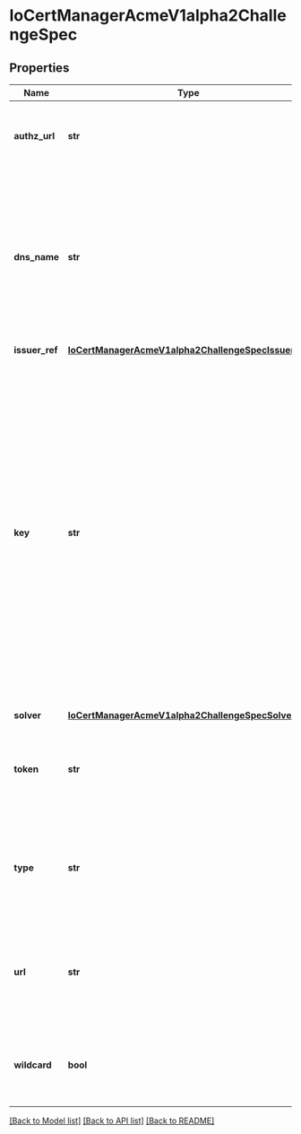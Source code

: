 # IoCertManagerAcmeV1alpha2ChallengeSpec

## Properties
Name | Type | Description | Notes
------------ | ------------- | ------------- | -------------
**authz_url** | **str** | AuthzURL is the URL to the ACME Authorization resource that this challenge is a part of. | 
**dns_name** | **str** | DNSName is the identifier that this challenge is for, e.g. example.com. If the requested DNSName is a &#39;wildcard&#39;, this field MUST be set to the non-wildcard domain, e.g. for &#x60;*.example.com&#x60;, it must be &#x60;example.com&#x60;. | 
**issuer_ref** | [**IoCertManagerAcmeV1alpha2ChallengeSpecIssuerRef**](IoCertManagerAcmeV1alpha2ChallengeSpecIssuerRef.md) |  | 
**key** | **str** | Key is the ACME challenge key for this challenge For HTTP01 challenges, this is the value that must be responded with to complete the HTTP01 challenge in the format: &#x60;&lt;private key JWK thumbprint&gt;.&lt;key from acme server for challenge&gt;&#x60;. For DNS01 challenges, this is the base64 encoded SHA256 sum of the &#x60;&lt;private key JWK thumbprint&gt;.&lt;key from acme server for challenge&gt;&#x60; text that must be set as the TXT record content. | 
**solver** | [**IoCertManagerAcmeV1alpha2ChallengeSpecSolver**](IoCertManagerAcmeV1alpha2ChallengeSpecSolver.md) |  | 
**token** | **str** | Token is the ACME challenge token for this challenge. This is the raw value returned from the ACME server. | 
**type** | **str** | Type is the type of ACME challenge this resource represents. One of \&quot;http-01\&quot; or \&quot;dns-01\&quot;. | 
**url** | **str** | URL is the URL of the ACME Challenge resource for this challenge. This can be used to lookup details about the status of this challenge. | 
**wildcard** | **bool** | Wildcard will be true if this challenge is for a wildcard identifier, for example &#39;*.example.com&#39;. | [optional] 

[[Back to Model list]](../README.md#documentation-for-models) [[Back to API list]](../README.md#documentation-for-api-endpoints) [[Back to README]](../README.md)


